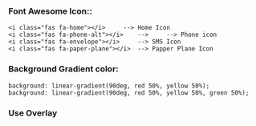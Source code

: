 ### Font Awesome Icon::	
	<i class="fas fa-home"></i>		--> Home Icon
	<i class="fas fa-phone-alt"></i>	--> 	--> Phone icon
	<i class="fas fa-envelope"></i>		--> SMS Icon
	<i class="fas fa-paper-plane"></i>	--> Papper Plane Icon

### Background Gradient color:
	background: linear-gradient(90deg, red 50%, yellow 50%);
	background: linear-gradient(90deg, red 50%, yellow 50%, green 50%);	

### Use Overlay